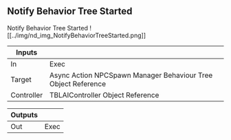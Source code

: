 ## Notify Behavior Tree Started
Notify Behavior Tree Started
![[../img/nd_img_NotifyBehaviorTreeStarted.png]]

|Inputs||
|--|--|
| In | Exec |
| Target | Async Action NPCSpawn Manager Behaviour Tree Object Reference |
| Controller | TBLAIController Object Reference |

|Outputs||
|--|--|
| Out | Exec |
